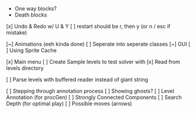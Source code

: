 - One way blocks?
- Death blocks

[x] Undo & Redo w/ U & Y 
[ ] restart should be r, then y (or n / esc if mistake)

[~] Animations (eeh kinda done)
	[ ] Seperate into seperate classes
[~] GUI
[ ] Using Sprite Cache

[x] Main menu
[ ] Create Sample levels to test solver with
	[x] Read from levels directory

[ ] Parse levels with buffered reader instead of giant string

[ ] Stepping through annotation process
[ ] Showing ghosts?
[ ] Level Annotation (for procGen)
	[ ] Strongly Connected Components
	[ ] Search Depth (for optimal play)
	[ ] Possible moves (arrows)

